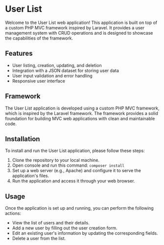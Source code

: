 # User List

Welcome to the User List web application! This application is built on top of a custom PHP MVC framework inspired by Laravel. It provides a user management system with CRUD operations and is designed to showcase the capabilities of the framework.

## Features

* User listing, creation, updating, and deletion
* Integration with a JSON dataset for storing user data
* User input validation and error handling
* Responsive user interface

## Framework
The User List application is developed using a custom PHP MVC framework, which is inspired by the Laravel framework. The framework provides a solid foundation for building MVC web applications with clean and maintainable code.

## Installation

To install and run the User List application, please follow these steps:

1. Clone the repository to your local machine.
2. Open console and run this command: `composer install`
3. Set up a web server (e.g., Apache) and configure it to serve the application's files.
4. Run the application and access it through your web browser.

## Usage

Once the application is set up and running, you can perform the following actions:

* View the list of users and their details.
* Add a new user by filling out the user creation form.
* Edit an existing user's information by updating the corresponding fields.
* Delete a user from the list.
